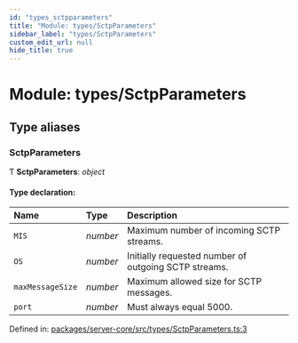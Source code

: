 ```yaml
---
id: "types_sctpparameters"
title: "Module: types/SctpParameters"
sidebar_label: "types/SctpParameters"
custom_edit_url: null
hide_title: true
---
```


# Module: types/SctpParameters

## Type aliases

### SctpParameters

Ƭ **SctpParameters**: *object*

#### Type declaration:

Name | Type | Description |
:------ | :------ | :------ |
`MIS` | *number* | Maximum number of incoming SCTP streams.   |
`OS` | *number* | Initially requested number of outgoing SCTP streams.   |
`maxMessageSize` | *number* | Maximum allowed size for SCTP messages.   |
`port` | *number* | Must always equal 5000.   |

Defined in: [packages/server-core/src/types/SctpParameters.ts:3](https://github.com/xr3ngine/xr3ngine/blob/a16a45d7e/packages/server-core/src/types/SctpParameters.ts#L3)
